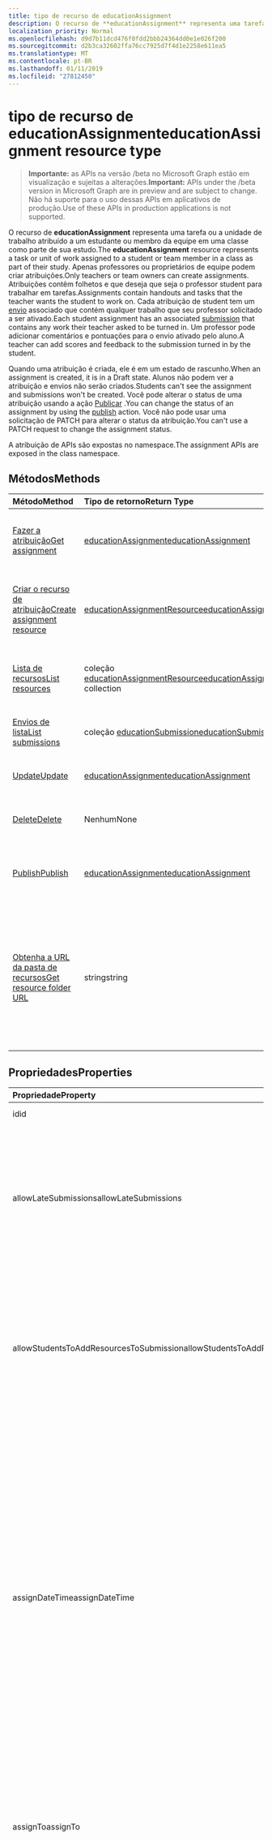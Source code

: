 ```yaml
---
title: tipo de recurso de educationAssignment
description: O recurso de **educationAssignment** representa uma tarefa ou a unidade de trabalho atribuído a um estudante ou membro da equipe em uma classe como parte de sua estudo. Apenas professores ou proprietários de equipe podem criar atribuições. Atribuições contêm folhetos e que deseja que seja o professor student para trabalhar em tarefas. Cada atribuição de student tem um envio associado que contém qualquer trabalho que seu professor solicitado a ser ativado. Um professor pode adicionar comentários e pontuações para o envio ativado pelo aluno.
localization_priority: Normal
ms.openlocfilehash: d9d7b11dcd476f0fdd2bbb24364dd0e1e026f200
ms.sourcegitcommit: d2b3ca32602ffa76cc7925d7f4d1e2258e611ea5
ms.translationtype: MT
ms.contentlocale: pt-BR
ms.lasthandoff: 01/11/2019
ms.locfileid: "27812450"
---
```

# <a name="educationassignment-resource-type"></a><span data-ttu-id="79a00-107">tipo de recurso de educationAssignment</span><span class="sxs-lookup"><span data-stu-id="79a00-107">educationAssignment resource type</span></span>

> <span data-ttu-id="79a00-108">**Importante:** as APIs na versão /beta no Microsoft Graph estão em visualização e sujeitas a alterações.</span><span class="sxs-lookup"><span data-stu-id="79a00-108">**Important:** APIs under the /beta version in Microsoft Graph are in preview and are subject to change.</span></span> <span data-ttu-id="79a00-109">Não há suporte para o uso dessas APIs em aplicativos de produção.</span><span class="sxs-lookup"><span data-stu-id="79a00-109">Use of these APIs in production applications is not supported.</span></span>

<span data-ttu-id="79a00-110">O recurso de **educationAssignment** representa uma tarefa ou a unidade de trabalho atribuído a um estudante ou membro da equipe em uma classe como parte de sua estudo.</span><span class="sxs-lookup"><span data-stu-id="79a00-110">The **educationAssignment** resource represents a task or unit of work assigned to a student or team member in a class as part of their study.</span></span> <span data-ttu-id="79a00-111">Apenas professores ou proprietários de equipe podem criar atribuições.</span><span class="sxs-lookup"><span data-stu-id="79a00-111">Only teachers or team owners can create assignments.</span></span> <span data-ttu-id="79a00-112">Atribuições contêm folhetos e que deseja que seja o professor student para trabalhar em tarefas.</span><span class="sxs-lookup"><span data-stu-id="79a00-112">Assignments contain handouts and tasks that the teacher wants the student to work on.</span></span> <span data-ttu-id="79a00-113">Cada atribuição de student tem um [envio](educationsubmissionresource.md) associado que contém qualquer trabalho que seu professor solicitado a ser ativado.</span><span class="sxs-lookup"><span data-stu-id="79a00-113">Each student assignment has an associated [submission](educationsubmissionresource.md) that contains any work their teacher asked to be turned in.</span></span> <span data-ttu-id="79a00-114">Um professor pode adicionar comentários e pontuações para o envio ativado pelo aluno.</span><span class="sxs-lookup"><span data-stu-id="79a00-114">A teacher can add scores and feedback to the submission turned in by the student.</span></span>

<span data-ttu-id="79a00-115">Quando uma atribuição é criada, ele é em um estado de rascunho.</span><span class="sxs-lookup"><span data-stu-id="79a00-115">When an assignment is created, it is in a Draft state.</span></span> <span data-ttu-id="79a00-116">Alunos não podem ver a atribuição e envios não serão criados.</span><span class="sxs-lookup"><span data-stu-id="79a00-116">Students can't see the assignment and submissions won't be created.</span></span> <span data-ttu-id="79a00-117">Você pode alterar o status de uma atribuição usando a ação [Publicar](../api/educationassignment-publish.md) .</span><span class="sxs-lookup"><span data-stu-id="79a00-117">You can change the status of an assignment by using the [publish](../api/educationassignment-publish.md) action.</span></span> <span data-ttu-id="79a00-118">Você não pode usar uma solicitação de PATCH para alterar o status da atribuição.</span><span class="sxs-lookup"><span data-stu-id="79a00-118">You can't use a PATCH request to change the assignment status.</span></span>

<span data-ttu-id="79a00-119">A atribuição de APIs são expostas no namespace.</span><span class="sxs-lookup"><span data-stu-id="79a00-119">The assignment APIs are exposed in the class namespace.</span></span>

## <a name="methods"></a><span data-ttu-id="79a00-120">Métodos</span><span class="sxs-lookup"><span data-stu-id="79a00-120">Methods</span></span>

| <span data-ttu-id="79a00-121">Método</span><span class="sxs-lookup"><span data-stu-id="79a00-121">Method</span></span>           | <span data-ttu-id="79a00-122">Tipo de retorno</span><span class="sxs-lookup"><span data-stu-id="79a00-122">Return Type</span></span>    |<span data-ttu-id="79a00-123">Descrição</span><span class="sxs-lookup"><span data-stu-id="79a00-123">Description</span></span>|
|:---------------|:--------|:----------|
|[<span data-ttu-id="79a00-124">Fazer a atribuição</span><span class="sxs-lookup"><span data-stu-id="79a00-124">Get assignment</span></span>](../api/educationassignment-get.md) | [<span data-ttu-id="79a00-125">educationAssignment</span><span class="sxs-lookup"><span data-stu-id="79a00-125">educationAssignment</span></span>](educationassignment.md) |<span data-ttu-id="79a00-126">Leia as propriedades e os relacionamentos de um objeto **educationAssignment** .</span><span class="sxs-lookup"><span data-stu-id="79a00-126">Read properties and relationships of an **educationAssignment** object.</span></span>|
|[<span data-ttu-id="79a00-127">Criar o recurso de atribuição</span><span class="sxs-lookup"><span data-stu-id="79a00-127">Create assignment resource</span></span>](../api/educationassignment-post-resources.md) |[<span data-ttu-id="79a00-128">educationAssignmentResource</span><span class="sxs-lookup"><span data-stu-id="79a00-128">educationAssignmentResource</span></span>](educationassignmentresource.md)| <span data-ttu-id="79a00-129">Crie um novo **educationAssignmentResource** pelo lançamento à coleção de recursos.</span><span class="sxs-lookup"><span data-stu-id="79a00-129">Create a new **educationAssignmentResource** by posting to the resources collection.</span></span>|
|[<span data-ttu-id="79a00-130">Lista de recursos</span><span class="sxs-lookup"><span data-stu-id="79a00-130">List resources</span></span>](../api/educationassignment-list-resources.md) |<span data-ttu-id="79a00-131">coleção [educationAssignmentResource](educationassignmentresource.md)</span><span class="sxs-lookup"><span data-stu-id="79a00-131">[educationAssignmentResource](educationassignmentresource.md) collection</span></span>| <span data-ttu-id="79a00-132">Obtenha uma coleção de objetos **educationAssignmentResource** .</span><span class="sxs-lookup"><span data-stu-id="79a00-132">Get an **educationAssignmentResource** object collection.</span></span>|
|[<span data-ttu-id="79a00-133">Envios de lista</span><span class="sxs-lookup"><span data-stu-id="79a00-133">List submissions</span></span>](../api/educationassignment-list-submissions.md) |<span data-ttu-id="79a00-134">coleção [educationSubmission](educationsubmission.md)</span><span class="sxs-lookup"><span data-stu-id="79a00-134">[educationSubmission](educationsubmission.md) collection</span></span>| <span data-ttu-id="79a00-135">Obtenha uma coleção de objetos **educationSubmission** .</span><span class="sxs-lookup"><span data-stu-id="79a00-135">Get an **educationSubmission** object collection.</span></span>|
|[<span data-ttu-id="79a00-136">Update</span><span class="sxs-lookup"><span data-stu-id="79a00-136">Update</span></span>](../api/educationassignment-update.md) | [<span data-ttu-id="79a00-137">educationAssignment</span><span class="sxs-lookup"><span data-stu-id="79a00-137">educationAssignment</span></span>](educationassignment.md) |<span data-ttu-id="79a00-138">Atualize um objeto **educationAssignment** .</span><span class="sxs-lookup"><span data-stu-id="79a00-138">Update an **educationAssignment** object.</span></span> |
|[<span data-ttu-id="79a00-139">Delete</span><span class="sxs-lookup"><span data-stu-id="79a00-139">Delete</span></span>](../api/educationassignment-delete.md) | <span data-ttu-id="79a00-140">Nenhum</span><span class="sxs-lookup"><span data-stu-id="79a00-140">None</span></span> |<span data-ttu-id="79a00-141">Exclua um objeto **educationAssignment** .</span><span class="sxs-lookup"><span data-stu-id="79a00-141">Delete an **educationAssignment** object.</span></span> |
|[<span data-ttu-id="79a00-142">Publish</span><span class="sxs-lookup"><span data-stu-id="79a00-142">Publish</span></span>](../api/educationassignment-publish.md)|[<span data-ttu-id="79a00-143">educationAssignment</span><span class="sxs-lookup"><span data-stu-id="79a00-143">educationAssignment</span></span>](educationassignment.md)|<span data-ttu-id="79a00-144">Altere o estado de um objeto **educationAssignment** de rascunho publicadas.</span><span class="sxs-lookup"><span data-stu-id="79a00-144">Change the state of an **educationAssignment** object from draft to published.</span></span>|
|[<span data-ttu-id="79a00-145">Obtenha a URL da pasta de recursos</span><span class="sxs-lookup"><span data-stu-id="79a00-145">Get resource folder URL</span></span>](../api/educationassignment-getresourcesfolderurl.md)| <span data-ttu-id="79a00-146">string</span><span class="sxs-lookup"><span data-stu-id="79a00-146">string</span></span>| <span data-ttu-id="79a00-147">A pasta de OneDrive em que os recursos baseados no arquivo devem ser colocados para fazer parte de um recurso de atribuição.</span><span class="sxs-lookup"><span data-stu-id="79a00-147">The OneDrive folder into which file-based resources should be placed to be part of an assignment resource.</span></span> <span data-ttu-id="79a00-148">Arquivos devem estar localizados nesta pasta a ser adicionado como um recurso.</span><span class="sxs-lookup"><span data-stu-id="79a00-148">Files must be located in this folder to be added as a resource.</span></span>|

## <a name="properties"></a><span data-ttu-id="79a00-149">Propriedades</span><span class="sxs-lookup"><span data-stu-id="79a00-149">Properties</span></span>
| <span data-ttu-id="79a00-150">Propriedade</span><span class="sxs-lookup"><span data-stu-id="79a00-150">Property</span></span>     | <span data-ttu-id="79a00-151">Tipo</span><span class="sxs-lookup"><span data-stu-id="79a00-151">Type</span></span>   |<span data-ttu-id="79a00-152">Descrição</span><span class="sxs-lookup"><span data-stu-id="79a00-152">Description</span></span>|
|:---------------|:--------|:----------|
|<span data-ttu-id="79a00-153">id</span><span class="sxs-lookup"><span data-stu-id="79a00-153">id</span></span>|<span data-ttu-id="79a00-154">Cadeia de caracteres</span><span class="sxs-lookup"><span data-stu-id="79a00-154">String</span></span>| <span data-ttu-id="79a00-155">Somente leitura.</span><span class="sxs-lookup"><span data-stu-id="79a00-155">Read-only.</span></span>|
|<span data-ttu-id="79a00-156">allowLateSubmissions</span><span class="sxs-lookup"><span data-stu-id="79a00-156">allowLateSubmissions</span></span>|<span data-ttu-id="79a00-157">Booliano</span><span class="sxs-lookup"><span data-stu-id="79a00-157">Boolean</span></span>| <span data-ttu-id="79a00-158">Identifica se alunos podem enviar após a data de vencimento.</span><span class="sxs-lookup"><span data-stu-id="79a00-158">Identifies whether students can submit after the due date.</span></span> <span data-ttu-id="79a00-159">Se essa propriedade não for especificada durante a criação, padrão será true.</span><span class="sxs-lookup"><span data-stu-id="79a00-159">If this property is not specified during create, it defaults to true.</span></span> |
|<span data-ttu-id="79a00-160">allowStudentsToAddResourcesToSubmission</span><span class="sxs-lookup"><span data-stu-id="79a00-160">allowStudentsToAddResourcesToSubmission</span></span>|<span data-ttu-id="79a00-161">Booliano</span><span class="sxs-lookup"><span data-stu-id="79a00-161">Boolean</span></span>| <span data-ttu-id="79a00-162">Identifica se alunos podem adicionar seus próprios recursos para um envio ou se eles só podem modificar recursos adicionados com o professor.</span><span class="sxs-lookup"><span data-stu-id="79a00-162">Identifies whether students can add their own resources to a submission or if they can only modify resources added by the teacher.</span></span> |
|<span data-ttu-id="79a00-163">assignDateTime</span><span class="sxs-lookup"><span data-stu-id="79a00-163">assignDateTime</span></span>|<span data-ttu-id="79a00-164">DateTimeOffset</span><span class="sxs-lookup"><span data-stu-id="79a00-164">DateTimeOffset</span></span>|<span data-ttu-id="79a00-165">A data quando a atribuição deve se tornar ativa.</span><span class="sxs-lookup"><span data-stu-id="79a00-165">The date when the assignment should become active.</span></span>  <span data-ttu-id="79a00-166">Se no futuro, a atribuição não será mostrada ao aluno até esta data.</span><span class="sxs-lookup"><span data-stu-id="79a00-166">If in the future, the assignment is not shown to the student until this date.</span></span>  <span data-ttu-id="79a00-167">O tipo de **carimbo de hora** representa as informações de data e hora usando o formato ISO 8601 e é sempre em horário UTC.</span><span class="sxs-lookup"><span data-stu-id="79a00-167">The **Timestamp** type represents date and time information using ISO 8601 format and is always in UTC time.</span></span> <span data-ttu-id="79a00-168">Por exemplo, meia-noite em UTC no dia 1º de janeiro de 2014 teria esta aparência: `'2014-01-01T00:00:00Z'`</span><span class="sxs-lookup"><span data-stu-id="79a00-168">For example, midnight UTC on Jan 1, 2014 would look like this: `'2014-01-01T00:00:00Z'`</span></span>|
|<span data-ttu-id="79a00-169">assignTo</span><span class="sxs-lookup"><span data-stu-id="79a00-169">assignTo</span></span>|[<span data-ttu-id="79a00-170">educationAssignmentRecipient</span><span class="sxs-lookup"><span data-stu-id="79a00-170">educationAssignmentRecipient</span></span>](educationassignmentrecipient.md)| <span data-ttu-id="79a00-171">Quais usuários ou classe todo deve receber um objeto de envio depois que a atribuição é publicada.</span><span class="sxs-lookup"><span data-stu-id="79a00-171">Which users, or whole class should receive a submission object once the assignment is published.</span></span> |
|<span data-ttu-id="79a00-172">assignedDateTime</span><span class="sxs-lookup"><span data-stu-id="79a00-172">assignedDateTime</span></span>|<span data-ttu-id="79a00-173">DateTimeOffset</span><span class="sxs-lookup"><span data-stu-id="79a00-173">DateTimeOffset</span></span>|<span data-ttu-id="79a00-174">No momento em que a atribuição foi publicada para alunos e a atribuição é mostrada na linha do tempo de alunos.</span><span class="sxs-lookup"><span data-stu-id="79a00-174">The moment that the assignment was published to students and the assignment shows up on the students timeline.</span></span>  <span data-ttu-id="79a00-175">O tipo Timestamp representa informações de data e hora usando o formato ISO 8601 e está sempre no horário UTC.</span><span class="sxs-lookup"><span data-stu-id="79a00-175">The Timestamp type represents date and time information using ISO 8601 format and is always in UTC time.</span></span> <span data-ttu-id="79a00-176">Por exemplo, meia-noite em UTC no dia 1º de janeiro de 2014 teria esta aparência: `'2014-01-01T00:00:00Z'`</span><span class="sxs-lookup"><span data-stu-id="79a00-176">For example, midnight UTC on Jan 1, 2014 would look like this: `'2014-01-01T00:00:00Z'`</span></span>|
|<span data-ttu-id="79a00-177">classId</span><span class="sxs-lookup"><span data-stu-id="79a00-177">classId</span></span>|<span data-ttu-id="79a00-178">Cadeia de caracteres</span><span class="sxs-lookup"><span data-stu-id="79a00-178">String</span></span>| <span data-ttu-id="79a00-179">Classe que essa atribuição pertence.</span><span class="sxs-lookup"><span data-stu-id="79a00-179">Class which this assignment belongs.</span></span> |
|<span data-ttu-id="79a00-180">createdBy</span><span class="sxs-lookup"><span data-stu-id="79a00-180">createdBy</span></span>|[<span data-ttu-id="79a00-181">identitySet</span><span class="sxs-lookup"><span data-stu-id="79a00-181">identitySet</span></span>](identityset.md)| <span data-ttu-id="79a00-182">Quem criou a atribuição.</span><span class="sxs-lookup"><span data-stu-id="79a00-182">Who created the assignment.</span></span> |
|<span data-ttu-id="79a00-183">createdDateTime</span><span class="sxs-lookup"><span data-stu-id="79a00-183">createdDateTime</span></span>|<span data-ttu-id="79a00-184">DateTimeOffset</span><span class="sxs-lookup"><span data-stu-id="79a00-184">DateTimeOffset</span></span>|<span data-ttu-id="79a00-185">Momento em que a atribuição foi criada.</span><span class="sxs-lookup"><span data-stu-id="79a00-185">Moment when the assignment was created.</span></span>  <span data-ttu-id="79a00-186">O tipo Timestamp representa informações de data e hora usando o formato ISO 8601 e está sempre no horário UTC.</span><span class="sxs-lookup"><span data-stu-id="79a00-186">The Timestamp type represents date and time information using ISO 8601 format and is always in UTC time.</span></span> <span data-ttu-id="79a00-187">Por exemplo, meia-noite em UTC no dia 1º de janeiro de 2014 teria esta aparência: `'2014-01-01T00:00:00Z'`</span><span class="sxs-lookup"><span data-stu-id="79a00-187">For example, midnight UTC on Jan 1, 2014 would look like this: `'2014-01-01T00:00:00Z'`</span></span>|
|<span data-ttu-id="79a00-188">displayName</span><span class="sxs-lookup"><span data-stu-id="79a00-188">displayName</span></span>|<span data-ttu-id="79a00-189">Cadeia de caracteres</span><span class="sxs-lookup"><span data-stu-id="79a00-189">String</span></span>|<span data-ttu-id="79a00-190">Nome da atribuição.</span><span class="sxs-lookup"><span data-stu-id="79a00-190">Name of the assignment.</span></span>|
|<span data-ttu-id="79a00-191">dueDateTime</span><span class="sxs-lookup"><span data-stu-id="79a00-191">dueDateTime</span></span>|<span data-ttu-id="79a00-192">DateTimeOffset</span><span class="sxs-lookup"><span data-stu-id="79a00-192">DateTimeOffset</span></span>|<span data-ttu-id="79a00-193">Data quando a atribuição de alunos é vencimento.</span><span class="sxs-lookup"><span data-stu-id="79a00-193">Date when the students assignment is due.</span></span>  <span data-ttu-id="79a00-194">O tipo Timestamp representa informações de data e hora usando o formato ISO 8601 e está sempre no horário UTC.</span><span class="sxs-lookup"><span data-stu-id="79a00-194">The Timestamp type represents date and time information using ISO 8601 format and is always in UTC time.</span></span> <span data-ttu-id="79a00-195">Por exemplo, meia-noite em UTC no dia 1º de janeiro de 2014 teria esta aparência: `'2014-01-01T00:00:00Z'`</span><span class="sxs-lookup"><span data-stu-id="79a00-195">For example, midnight UTC on Jan 1, 2014 would look like this: `'2014-01-01T00:00:00Z'`</span></span>|
|<span data-ttu-id="79a00-196">classificação</span><span class="sxs-lookup"><span data-stu-id="79a00-196">grading</span></span>|[<span data-ttu-id="79a00-197">educationAssignmentGradeType</span><span class="sxs-lookup"><span data-stu-id="79a00-197">educationAssignmentGradeType</span></span>](educationassignmentgradetype.md)|<span data-ttu-id="79a00-198">Como a atribuição vai ser Graduada.</span><span class="sxs-lookup"><span data-stu-id="79a00-198">How the assignment will be graded.</span></span> |
|<span data-ttu-id="79a00-199">instruções</span><span class="sxs-lookup"><span data-stu-id="79a00-199">instructions</span></span>|[<span data-ttu-id="79a00-200">itemBody</span><span class="sxs-lookup"><span data-stu-id="79a00-200">itemBody</span></span>](itembody.md)| <span data-ttu-id="79a00-201">Instruções para a atribuição.</span><span class="sxs-lookup"><span data-stu-id="79a00-201">Instructions for the assignment.</span></span>  <span data-ttu-id="79a00-202">Isso também saberá o nome de exibição dizem student o que fazer.</span><span class="sxs-lookup"><span data-stu-id="79a00-202">This along with the display name tell the student what to do.</span></span> |
|<span data-ttu-id="79a00-203">lastModifiedBy</span><span class="sxs-lookup"><span data-stu-id="79a00-203">lastModifiedBy</span></span>|[<span data-ttu-id="79a00-204">identitySet</span><span class="sxs-lookup"><span data-stu-id="79a00-204">identitySet</span></span>](identityset.md)| <span data-ttu-id="79a00-205">Quem da última modificação da atribuição.</span><span class="sxs-lookup"><span data-stu-id="79a00-205">Who last modified the assignment.</span></span> |
|<span data-ttu-id="79a00-206">lastModifiedDateTime</span><span class="sxs-lookup"><span data-stu-id="79a00-206">lastModifiedDateTime</span></span>|<span data-ttu-id="79a00-207">DateTimeOffset</span><span class="sxs-lookup"><span data-stu-id="79a00-207">DateTimeOffset</span></span>|<span data-ttu-id="79a00-208">Momento da última modificação a atribuição.</span><span class="sxs-lookup"><span data-stu-id="79a00-208">Moment when the assignment was last modified.</span></span>  <span data-ttu-id="79a00-209">O tipo Timestamp representa informações de data e hora usando o formato ISO 8601 e está sempre no horário UTC.</span><span class="sxs-lookup"><span data-stu-id="79a00-209">The Timestamp type represents date and time information using ISO 8601 format and is always in UTC time.</span></span> <span data-ttu-id="79a00-210">Por exemplo, meia-noite em UTC no dia 1º de janeiro de 2014 teria esta aparência: `'2014-01-01T00:00:00Z'`</span><span class="sxs-lookup"><span data-stu-id="79a00-210">For example, midnight UTC on Jan 1, 2014 would look like this: `'2014-01-01T00:00:00Z'`</span></span>|
|<span data-ttu-id="79a00-211">status</span><span class="sxs-lookup"><span data-stu-id="79a00-211">status</span></span>|<span data-ttu-id="79a00-212">string</span><span class="sxs-lookup"><span data-stu-id="79a00-212">string</span></span>| <span data-ttu-id="79a00-213">Status da **atribuição**.</span><span class="sxs-lookup"><span data-stu-id="79a00-213">Status of the **Assignment**.</span></span>  <span data-ttu-id="79a00-214">Você não pode corrigir esse valor.</span><span class="sxs-lookup"><span data-stu-id="79a00-214">You can not PATCH this value.</span></span>  <span data-ttu-id="79a00-215">Os valores possíveis são: `draft`, `published`, `assigned`.</span><span class="sxs-lookup"><span data-stu-id="79a00-215">Possible values are: `draft`, `published`, `assigned`.</span></span>|

## <a name="relationships"></a><span data-ttu-id="79a00-216">Relacionamentos</span><span class="sxs-lookup"><span data-stu-id="79a00-216">Relationships</span></span>
| <span data-ttu-id="79a00-217">Relação</span><span class="sxs-lookup"><span data-stu-id="79a00-217">Relationship</span></span> | <span data-ttu-id="79a00-218">Tipo</span><span class="sxs-lookup"><span data-stu-id="79a00-218">Type</span></span>   |<span data-ttu-id="79a00-219">Descrição</span><span class="sxs-lookup"><span data-stu-id="79a00-219">Description</span></span>|
|:---------------|:--------|:----------|
|<span data-ttu-id="79a00-220">recursos</span><span class="sxs-lookup"><span data-stu-id="79a00-220">resources</span></span>|<span data-ttu-id="79a00-221">coleção [educationAssignmentResource](educationassignmentresource.md)</span><span class="sxs-lookup"><span data-stu-id="79a00-221">[educationAssignmentResource](educationassignmentresource.md) collection</span></span>| <span data-ttu-id="79a00-222">Objetos de aprendizado que estão associados essa atribuição.</span><span class="sxs-lookup"><span data-stu-id="79a00-222">Learning objects that are associated with this assignment.</span></span>  <span data-ttu-id="79a00-223">Professores só podem modificar esta lista.</span><span class="sxs-lookup"><span data-stu-id="79a00-223">Only teachers can modify this list.</span></span> <span data-ttu-id="79a00-224">Anulável.</span><span class="sxs-lookup"><span data-stu-id="79a00-224">Nullable.</span></span>|
|<span data-ttu-id="79a00-225">envios</span><span class="sxs-lookup"><span data-stu-id="79a00-225">submissions</span></span>|<span data-ttu-id="79a00-226">coleção [educationSubmission](educationsubmission.md)</span><span class="sxs-lookup"><span data-stu-id="79a00-226">[educationSubmission](educationsubmission.md) collection</span></span>| <span data-ttu-id="79a00-227">Depois de publicado, não há um objeto de envio para cada aluno representando seus trabalhos e um nível.</span><span class="sxs-lookup"><span data-stu-id="79a00-227">Once published, there is a submission object for each student representing their work and grade.</span></span>  <span data-ttu-id="79a00-228">Somente leitura.</span><span class="sxs-lookup"><span data-stu-id="79a00-228">Read-only.</span></span> <span data-ttu-id="79a00-229">Anulável.</span><span class="sxs-lookup"><span data-stu-id="79a00-229">Nullable.</span></span>|

## <a name="json-representation"></a><span data-ttu-id="79a00-230">Representação JSON</span><span class="sxs-lookup"><span data-stu-id="79a00-230">JSON representation</span></span>

<span data-ttu-id="79a00-231">Veja a seguir uma representação JSON do recurso.</span><span class="sxs-lookup"><span data-stu-id="79a00-231">The following is a JSON representation of the resource.</span></span>

<!-- {
  "blockType": "resource",
  "optionalProperties": [

  ],
  "@odata.type": "microsoft.graph.educationAssignment"
}-->

```json
{
  "id": "String (identifier)",
  "allowLateSubmissions": true,
  "allowStudentsToAddResourcesToSubmission": true,
  "assignDateTime": "String (timestamp)",
  "assignTo": {"@odata.type": "microsoft.graph.educationAssignmentRecipient"},
  "assignedDateTime": "String (timestamp)",
  "classId": "String",
  "createdBy": {"@odata.type": "microsoft.graph.identitySet"},
  "createdDateTime": "String (timestamp)",
  "displayName": "String",
  "dueDateTime": "String (timestamp)",
  "grading": {"@odata.type": "microsoft.graph.educationAssignmentGradeType"},
  "instructions": {"@odata.type": "microsoft.graph.itemBody"},
  "lastModifiedBy": {"@odata.type": "microsoft.graph.identitySet"},
  "lastModifiedDateTime": "String (timestamp)",
  "status": "string"
}
```

<!-- uuid: 8fcb5dbc-d5aa-4681-8e31-b001d5168d79
2015-10-25 14:57:30 UTC -->
<!-- {
  "type": "#page.annotation",
  "description": "educationAssignment resource",
  "keywords": "",
  "section": "documentation",
  "tocPath": ""
}-->
